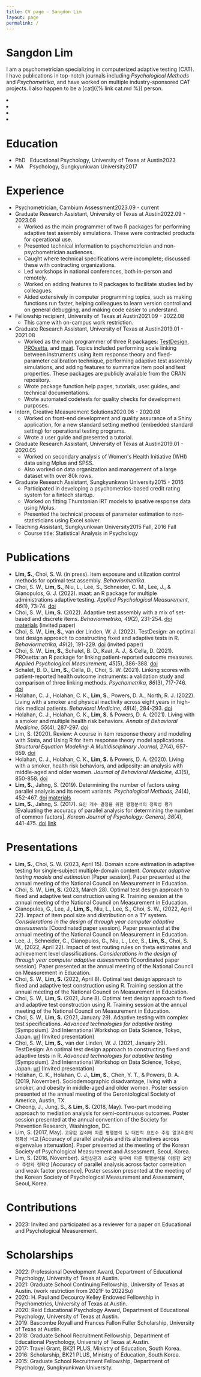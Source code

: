 ```yaml
---
title: CV page - Sangdon Lim
layout: page
permalink: /
---
```


# Sangdon Lim

I am a psychometrician specializing in computerized adaptive testing (CAT). I have publications in top-notch journals including *Psychological Methods* and *Psychometrika*, and have worked on multiple industry-sponsored CAT projects. I also happen to be a [cat]({% link cat.md %}) person.

<div class="icons">
    <li><a href="mailto:stdevlimit@gmail.com"><i class="fa-solid fa-envelope fa-2x icon"></i></a></li>
    <li><a href="https://scholar.google.com/citations?user=D-uRjKYAAAAJ&hl=en"><i class="ai ai-google-scholar ai-2x icon"></i></a></li>
    <li><a href="https://github.com/sangdonlim"><i class="fa-brands fa-github fa-2x icon"></i></a></li>
    <li><a href="https://www.linkedin.com/in/sangdonlim/"><i class="fa-brands fa-linkedin fa-2x icon"></i></a></li>
</div>

# Education

- PhD&nbsp;&nbsp;&nbsp;Educational Psychology, University of Texas at Austin<span class="rightaligned">2023</span>
- MA&nbsp;&nbsp;&nbsp;&nbsp;Psychology, Sungkyunkwan University<span class="rightaligned">2017</span>

# Experience
* Psychometrician, Cambium Assessment<span class="rightaligned">2023.09 - current</span><!-- timespan checked -->
* Graduate Research Assistant, University of Texas at Austin<span class="rightaligned">2022.09 - 2023.08</span>
  - Worked as the main programmer of two R packages for performing adaptive test assembly simulations. These
were contracted products for operational use.
  - Presented technical information to psychometrician and non-psychometrician audiences.
  - Caught where technical specifications were incomplete; discussed these with contracting organizations.
  - Led workshops in national conferences, both in-person and remotely.
  - Worked on adding features to R packages to facilitate studies led by colleagues.
  - Aided extensively in computer programming topics, such as making functions run faster, helping colleagues to learn version control and on general debugging, and making code easier to understand.
* Fellowship recipient, University of Texas at Austin<span class="rightaligned">2021.09 - 2022.08</span><!-- timespan checked -->
  - This came with on-campus work restriction.
* Graduate Research Assistant, University of Texas at Austin<span class="rightaligned">2019.01 - 2021.08</span>
  - Worked as the main programmer of three R packages: [TestDesign](https://cran.r-project.org/package=TestDesign), [PROsetta](https://cran.r-project.org/package=PROsetta), and [maat](https://cran.r-project.org/package=maat). Topics included performing scale linking between instruments using item response theory and fixed-parameter calibration technique, performing adaptive test assembly simulations, and adding features to summarize item pool and test properties. These packages are publicly available from the CRAN repository.
  - Wrote package function help pages, tutorials, user guides, and technical documentations.
  - Wrote automated codetests for quality checks for development purposes.
* Intern, Creative Measurement Solutions<span class="rightaligned">2020.06 - 2020.08</span><!-- timespan checked -->
  - Worked on front-end development and quality assurance of a Shiny application, for a new standard setting method (embedded standard setting) for operational testing programs.
  - Wrote a user guide and presented a tutorial.
* Graduate Research Assistant, University of Texas at Austin<span class="rightaligned">2019.01 - 2020.05</span><!-- timespan checked -->
  - Worked on secondary analysis of Women's Health Initiative (WHI) data using Mplus and SPSS.
  - Also worked on data organization and management of a large dataset with over 80k rows.
* Graduate Research Assistant, Sungkyunkwan University<span class="rightaligned">2015 - 2016</span>
  - Participated in developing a psychometrics-based credit rating system for a fintech startup.
  - Worked on fitting Thurstonian IRT models to ipsative response data using Mplus.
  - Presented the technical process of parameter estimation to non-statisticians using Excel solver.
* Teaching Assistant, Sungkyunkwan University<span class="rightaligned">2015 Fall, 2016 Fall</span>
  - Course title: Statistical Analysis in Psychology

# Publications
* **Lim, S.**, Choi, S. W. (in press). Item exposure and utilization control methods for optimal test assembly. *Behaviormetrika*.
* Choi, S. W., **Lim, S.**, Niu, L., Lee, S., Schneider, C. M., Lee, J., & Gianopulos, G. J. (2022). maat: an R package for multiple administrations adaptive testing. *Applied Psychological Measurement, 46*(1), 73-74. [doi](https://doi.org/10.1177/01466216211049212)
* Choi, S. W., **Lim, S.** (2022). Adaptive test assembly with a mix of set-based and discrete items. *Behaviormetrika, 49*(2), 231-254. [doi](https://doi.org/10.1007/s41237-021-00148-6) [materials](https://github.com/SangdonLim/mix_setbased_discrete) (invited paper)
* Choi, S. W., **Lim, S.**, van der Linden, W. J. (2022). TestDesign: an optimal test design approach to constructing fixed and adaptive tests in R. *Behaviormetrika, 49*(2), 191-229. [doi](https://doi.org/10.1007/s41237-021-00145-9) (invited paper)
* Choi, S. W., **Lim, S.**, Schalet, B. D., Kaat, A. J., & Cella, D. (2021). PROsetta: an R package for linking patient-reported outcome measures. *Applied Psychological Measurement, 45*(5), 386-388. [doi](https://doi.org/10.1177/01466216211013106)
* Schalet, B. D., **Lim, S.**, Cella, D., Choi, S. W. (2021). Linking scores with patient-reported health outcome instruments: a validation study and comparison of three linking methods. *Psychometrika, 86*(3), 717-746. [doi](https://doi.org/10.1007/s11336-021-09776-z)
* Holahan, C. J., Holahan, C. K., **Lim, S.**, Powers, D. A., North, R. J. (2022). Living with a smoker and physical inactivity across eight years in high-risk medical patients. *Behavioral Medicine, 48*(4), 284-293. [doi](https://doi.org/10.1080/08964289.2021.1889458)
* Holahan, C. J., Holahan, C. K., **Lim, S.** & Powers, D. A. (2021). Living with a smoker and multiple health risk behaviors. *Annals of Behavioral Medicine, 55*(4), 287-297. [doi](https://doi.org/10.1093/abm/kaaa059)
* Lim, S. (2020). Review: A course in item response theory and modeling with Stata, and Using R for item response theory model applications. *Structural Equation Modeling: A Multidisciplinary Journal, 27*(4), 657-659. [doi](https://doi.org/10.1080/10705511.2020.1740886)
* Holahan, C. J., Holahan, C. K., **Lim, S.** & Powers, D. A. (2020). Living with a smoker, health risk behaviors, and adiposity: an analysis with middle-aged and older women. *Journal of Behavioral Medicine, 43*(5), 850-858. [doi](https://doi.org/10.1007/s10865-019-00098-1)
* **Lim, S.**, Jahng, S. (2019). Determining the number of factors using parallel analysis and its recent variants. *Psychological Methods, 24*(4), 452-467. [doi](https://doi.org/10.1037/met0000230) [materials](https://github.com/SangdonLim/parallel_analysis)
* **Lim, S.**, Jahng, S. (2017). `요인 개수 결정을 위한 평행분석의 정확성 평가` [Evaluating the accuracy of parallel analysis for determining the number of common factors]. *Korean Journal of Psychology: General, 36*(4), 441-475. [doi](https://doi.org/10.22257/kjp.2017.09.36.4.441) [link](http://www.riss.kr/link?id=A105323656)

# Presentations
* **Lim, S.**, Choi, S. W. (2023, April 15). Domain score estimation in adaptive testing for single-subject multiple-domain content. *Computer adaptive testing models and estimation* [Paper session]. Paper presented at the annual meeting of the National Council on Measurement in Education.
* Choi, S. W., **Lim, S.** (2023, March 28). Optimal test design approach to fixed and adaptive test construction using R. Training session at the annual meeting of the National Council on Measurement in Education.
* Gianopulos, G., Lee, J., **Lim, S.**, Niu, L., Lee, S., Choi, S. W., (2022, April 22). Impact of item pool size and distribution on a TY system. *Considerations in the design of through year computer adaptive assessments* [Coordinated paper session]. Paper presented at the annual meeting of the National Council on Measurement in Education.
* Lee, J., Schneider, C., Gianopulos, G., Niu, L., Lee, S., **Lim, S.**, Choi, S. W., (2022, April 22). Impact of test routing rules on theta estimates and achievement level classifications. *Considerations in the design of through year computer adaptive assessments* [Coordinated paper session]. Paper presented at the annual meeting of the National Council on Measurement in Education.
* Choi, S. W., **Lim, S.** (2022, April 8). Optimal test design approach to fixed and adaptive test construction using R. Training session at the annual meeting of the National Council on Measurement in Education.
* Choi, S. W., **Lim, S.** (2021, June 8). Optimal test design approach to fixed and adaptive test construction using R. Training session at the annual meeting of the National Council on Measurement in Education.
* Choi, S. W., **Lim, S.** (2021, January 29). Adaptive testing with complex test specifications. *Advanced technologies for adaptive testing* [Symposium]. 2nd International Workshop on Data Science, Tokyo, Japan. [url](http://www.ai.lab.uec.ac.jp/symposium2021/) (Invited presentation)
* Choi, S. W., **Lim, S.**, van der Linden, W. J. (2021, January 29). TestDesign: An optimal test design approach to constructing fixed and adaptive tests in R. *Advanced technologies for adaptive testing* [Symposium]. 2nd International Workshop on Data Science, Tokyo, Japan. [url](http://www.ai.lab.uec.ac.jp/symposium2021/) (Invited presentation)
* Holahan, C. K., Holahan, C. J., **Lim, S.**, Chen, Y. T., & Powers, D. A. (2019, November). Sociodemographic disadvantage, living with a smoker, and obesity in middle-aged and older women. Poster session presented at the annual meeting of the Gerontological Society of America, Austin, TX.
* Cheong, J., Jung, S., & **Lim, S.** (2018, May). Two-part modeling approach to mediation analysis for semi-continuous outcomes. Poster session presented at the annual convention of the Society for Prevention Research, Washington, DC.
* Lim, S. (2017, May). `고유값 감쇠에 따른 평행분석 및 대안적 요인수 추정 알고리즘의 정확성 비교` [Accuracy of parallel analysis and its alternatives across eigenvalue attenuation]. Paper presented at the meeting of the Korean Society of Psychological Measurement and Assessment, Seoul, Korea.
* Lim, S. (2016, November). `요인상관과 소요인 유무에 따른 평행분석을 이용한 요인 수 추정의 정확성` [Accuracy of parallel analysis across factor correlation and weak factor presence]. Poster session presented at the meeting of the Korean Society of Psychological Measurement and Assessment, Seoul, Korea.

# Contributions
* 2023: Invited and participated as a reviewer for a paper on Educational and Psychological Measurement.

# Scholarships
* 2022: Professional Development Award, Department of Educational Psychology, University of Texas at Austin.
* 2021: Graduate School Continuing Fellowship, University of Texas at Austin. (work restriction from 2021F to 2022Su)
* 2020: H. Paul and Decourcy Kelley Endowed Fellowship in Psychometrics, University of Texas at Austin.
* 2020: Reid Educational Psychology Award, Department of Educational Psychology, University of Texas at Austin.
* 2019: Bascombe Royall and Frances Fallon Fuller Scholarship, University of Texas at Austin.
* 2018: Graduate School Recruitment Fellowship, Department of Educational Psychology, University of Texas at Austin.
* 2017: Travel Grant, BK21 PLUS, Ministry of Education, South Korea.
* 2016: Scholarship, BK21 PLUS, Ministry of Education, South Korea.
* 2015: Graduate School Recruitment Fellowship, Department of Psychology, Sungkyunkwan University.
